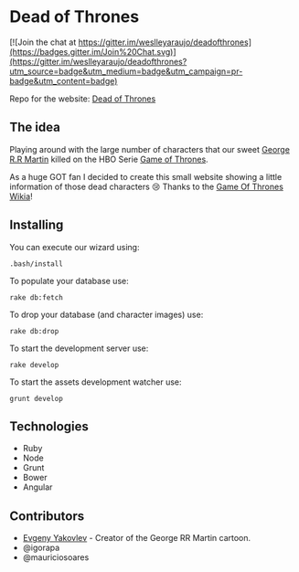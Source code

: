 # Dead of Thrones

[![Join the chat at https://gitter.im/weslleyaraujo/deadofthrones](https://badges.gitter.im/Join%20Chat.svg)](https://gitter.im/weslleyaraujo/deadofthrones?utm_source=badge&utm_medium=badge&utm_campaign=pr-badge&utm_content=badge)

Repo for the website: [Dead of Thrones](http://deadofthrones.com)


## The idea

Playing around with the large number of characters that our sweet [George R.R Martin](http://en.wikipedia.org/wiki/George_R._R._Martin) killed on the
HBO Serie [Game of Thrones](http://en.wikipedia.org/wiki/Game_of_Thrones).

As a huge GOT fan I decided to create this small website showing a little information of those dead characters 😢
Thanks to the [Game Of Thrones Wikia](gameofthrones.wikia.com)!

## Installing

You can execute our wizard using:

```
.bash/install
```

To populate your database use:

```
rake db:fetch
```

To drop your database (and character images) use:

```
rake db:drop
```

To start the development server use:

```
rake develop
```

To start the assets development watcher use:

```
grunt develop
```

## Technologies

* Ruby
* Node
* Grunt
* Bower
* Angular

## Contributors

* [Evgeny Yakovlev](http://jackovlevdesignart.blogspot.com.br/) - Creator of the George RR Martin cartoon.
* @igorapa
* @mauriciosoares
